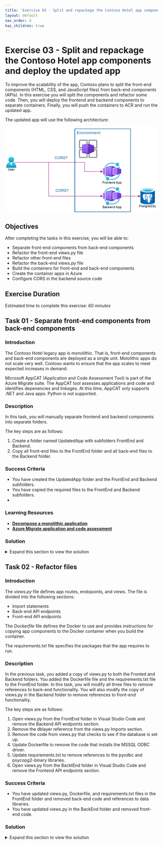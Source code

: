 ```yaml
---
title: 'Exercise 03 - Split and repackage the Contoso Hotel app components and deploy the updated app'
layout: default
nav_order: 4
has_children: true
---
```


# Exercise 03 - Split and repackage the Contoso Hotel app components and deploy the updated app

To improve the scalability of the app, Contoso plans to split the front-end components (HTML, CSS, and JavaScript files) from back-end components (APIs). In this exercise you will split the components and refactor some code. Then, you will deploy the frontend and backend components to separate containers. Finally, you will push the containers to ACR and run the updated app. 

The updated app will use the following architecture:

![bax0ke9c.png](../../media/bax0ke9c.png)

## Objectives

After completing the tasks in this exercise, you will be able to:

- Separate front-end components from back-end components
- Refactor the front-end views.py file
- Refactor other front-end files
- Refactor the back-end views.py file
- Build the containers for front-end and back-end components
- Create the container apps in Azure
- Configure CORS in the backend source code

## Exercise Duration

Estimated time to complete this exercise: *60 minutes*



## Task 01 - Separate front-end components from back-end components

<!--- Estimated time: 15 minutes---> 

### Introduction

The Contoso Hotel legacy app is monolithic. That is, front-end components and back-end components are deployed as a single unit. Mololithic apps do not scale very well. Contoso wants to ensure that the app scales to meet expected increases in demand.

Microsoft AppCAT (Application and Code Assessment Tool) is part of the Azure Migrate suite. The AppCAT tool assesses applications and code and identifies depenencies and linkages. At this time, AppCAT only supports .NET and Java apps. Python is not supported.

### Description

In this task, you will manually separate frontend and backend components into separate folders.

The key steps are as follows:

1. Create a folder named UpdatedApp with subfolders FrontEnd and Backend.
1. Copy all front-end files to the FrontEnd folder and all back-end files to the Backend folder.

### Success Criteria

- You have created the UpdatedApp folder and the FrontEnd and Backend subfolders. 
- You have copied the required files to the FrontEnd and Backend subfolders.
- 

### Learning Resources

- [**Decompose a monolithic application**](https://learn.microsoft.com/en-us/training/modules/microservices-architecture/ )
- [**Azure Migrate application and code assessment**](https://learn.microsoft.com/en-us/azure/migrate/appcat/overview )

### Solution

<details markdown="block">
<summary>Expand this section to view the solution</summary>

1.  Open Visual Studio Code.

1.  On the Visual Studio Code menu bar, select **Terminal** and then select **New Terminal**. A Terminal pane opens at the bottom of the window.

    ![gzt09m0m.png](../../media/gzt09m0m.png)

1.  Update the value for the $PATH_TO_DOWNLOADS variable to point to the Downloads folder on your machine. Enter the following commands at the Terminal window prompt to set the variable and change directories to that folder, which contains the repository files you cloned in Exercise 01.

    ```
    $PATH_TO_DOWNLOADS = "C:\Users\Admin\Downloads"
    cd $PATH_TO_DOWNLOADS
    ```

    ![vtuuzcop.png](../../media/vtuuzcop.png)

1.  Enter the following command at the Terminal window prompt. This command creates a directory for front-end components.

    ```
    mkdir -p UpdatedApp/Frontend
    ```

    ![4wut3qpe.png](../../media/4wut3qpe.png)

1.  Enter the following command at the Terminal window prompt. This command creates a directory for back-end components.

    ```
    mkdir -p UpdatedApp/Backend 
    ```

    ![r9w825ez.png](../../media/r9w825ez.png)

1.  Open File Explorer and go to the Downloads\ContosoHotel folder. Verify that the folders you created are present.

    ![0pd5q1t7.png](../../media/0pd5q1t7.png)

1.  Enter the following commands at the Terminal window prompt. These commands copy all necessary files to the **Frontend** folder for the updated app.

    ```
    cd $PATH_TO_DOWNLOADS\ContosoHotel
    cp startup.* $PATH_TO_DOWNLOADS\UpdatedApp\Frontend
    cp uwsgi.ini $PATH_TO_DOWNLOADS\UpdatedApp\Frontend
    cp Dockerfile $PATH_TO_DOWNLOADS\UpdatedApp\Frontend
    cp *.docker* $PATH_TO_DOWNLOADS\UpdatedApp\Frontend
    cp requirements.txt $PATH_TO_DOWNLOADS\UpdatedApp\Frontend
    ```
    ![rc0em1zh.png](../../media/rc0em1zh.png)

1.  Enter the following commands at the Terminal window prompt. These commands create a subfolder in the **Frontend** folder and copy all necessary files to subfolder.

    ```
    cd $PATH_TO_DOWNLOADS

    cp -r ContosoHotel/contoso_hotel/static $PATH_TO_DOWNLOADS\UpdatedApp\Frontend\contoso_hotel\
    cp -r ContosoHotel/contoso_hotel/templates $PATH_TO_DOWNLOADSs\UpdatedApp\Frontend\contoso_hotel\
    cp ContosoHotel/contoso_hotel/*.py $PATH_TO_DOWNLOADS\UpdatedApp\Frontend\contoso_hotel\
    ```

    ![4hvmj7az.png](../../media/4hvmj7az.png)
1.  Enter the following commands at the Terminal window prompt. These commands copy all necessary files to the **Backend** folder for the updated app.

    ```
    cd $PATH_TO_DOWNLOADS\ContosoHotel
    cp *.sql $PATH_TO_DOWNLOADS\UpdatedApp\Backend
    cp startup.* $PATH_TO_DOWNLOADS\UpdatedApp\Backend
    cp uwsgi.ini $PATH_TO_DOWNLOADS\UpdatedApp\Backend
    cp *docker* $PATH_TO_DOWNLOADS\UpdatedApp\Backend
    cp requirements.txt $PATH_TO_DOWNLOADS\UpdatedApp\Backend
    ```

    ![cy6qnctf.png](../../media/cy6qnctf.png)

1.  Enter the following commands at the Terminal window prompt. These commands create a subfolder in the **Backend** folder and copy all necessary files to subfolder.

    ```
    cd $PATH_TO_DOWNLOADS\

    cp -r ContosoHotel/contoso_hotel/dblayer $PATH_TO_DOWNLOADS\UpdatedApp\Backend\contoso_hotel\
    cp ContosoHotel/contoso_hotel/*.py $PATH_TO_DOWNLOADS\UpdatedApp\Backend\contoso_hotel\
    ```

    ![4lx92yj1.png](../../media/4lx92yj1.png)

1.  Leave Visual Studio Code open. You will use the toool again in the next exercise.

</details>


## Task 02 - Refactor  files

<!--- Estimated time: 15 minutes---> 

### Introduction

The *views.py* file defines app routes, endopoints, and views. The file is divided into the following sections:

- Import statements
- Back-end API endpoints
- Front-end API endpoints

The *Dockerfile* file defines the Docker  to use and provides instructions for copying app components to the Docker container when you build the container. 

The *requirements.txt* file specifies the packages that the app requires to run. 

### Description

In the previous task, you added a copy of views.py to both the Fronted and Backend folders. You added the Dockerfile file and the requirements.txt file to the FrontEnd folder. In this task, you will modify all three files to remove references to back-end functionality. You will also modify the copy of views.py in the Backend folder to remove references to front-end functionality.

The key steps are as follows:

1. Open views.py from the FrontEnd folder in Visual Studio Code and remove the Backend API endpoints section.
1. Remove the dblayer reference from the views.py Imports section.
1. Remove the code from views.py that checks to see if the database is set up.
1. Update Dockerfile to remove the code that installs the MSSQL ODBC driver.
1. Update requirements.txt to remove references to the pyodbc and psycopg2-binary libraries.
1. Open views.py from the BacktEnd folder in Visual Studio Code and remove the Frontend API endpoints section.

### Success Criteria

- You have updated views.py, Dockerfile, and requirements.txt files in the FrontEnd folder and removed back-end code and references to data libraries. 
- You have updated views.py in the BackEnd folder and removed front-end code.

### Solution

<details markdown="block">
<summary>Expand this section to view the solution</summary>

In this task, you will refactor the front-end *views.py* file in the UpdatedApp\FrontEnd folder.


1.  In Visual Studio Code, press the **Ctrl** **Shift** **E** key combination to open the Explorer pane.

1.  In the Explorer pane, select **Open Folder**.

1.  In the Open Folder dialog, select the **Downloads** folder, select **UpdatedApp**, and the select **Select Folder**.

1.  In the *Do you trust the authors of the files in this folder?* dialog, select **Trust the authors of all files in the parent folder 'Downloads'** and then select **Yes, I trust the authors**. 

    ![yq54qnra.png](../../media/yq54qnra.png)

1.  In the Explorer pane, expand the **frontend** folder and then expand the **contoso_hotel** folder.

1.  Select **views.py**. The file displays in the right side of the Visual Studio Code window.

1.  Delete all code between the following region markers in the code (at or around lines 9 - 304):

    ```-nocopy
    #region -------- BACKEND API ENDPOINTS --------
    #endregion -------- BACKEND API ENDPOINTS -------- 
    ```  

    ![qhkyv58o.png](../../media/qhkyv58o.png)

1.  Locate the line of code that imports dblayer (at or around line 4). 

    ![c16t85vh.png](../../media/c16t85vh.png)

1.  Remove **dblayer,**.

    ![1pqgxt9o.png](../../media/1pqgxt9o.png)

    >{: .important } Do not forget to delete the comma after **dblayer**.

1.  Locate the code that checks to see if the database is set up (at or around lines 22-26):

    ![7xe8gkmv.png](../../media/7xe8gkmv.png)

1.  Delete the code that performs the database check.

    ![l338dtbt.png](../../media/l338dtbt.png)

1.  Save and close the file.

1.  In the Visual Studio Code Explorer pane, select **Dockerfile**. The file displays in the right side of the Visual Studio Code window.

    ![bndhhefz.png](../../media/bndhhefz.png)

1.  Locate the code that installs the mssql odbc driver (at or around lines 17-23):

    ![zwgu2ey9.png](../../media/zwgu2ey9.png)

1.  Delete the code hat installs the mssql odbc driver.

    ![l673ddid.png](../../media/l673ddid.png)

1.  Save and close the file.

1.  In the Visual Studio Code Explorer pane, select **requirements.txt**. The file displays in the right side of the Visual Studio Code window.

    ![8tm5egdx.png](../../media/8tm5egdx.png)

1.  Delete the pyodbc and psycopg2-binary libraries.

    ![00z3g507.png](../../media/00z3g507.png)

1.  Save and close the file.

1.  In the Explorer pane, expand the **backend** folder and then expand the **contoso_hotel** folder.

1.  Select **views.py**. The file displays in the right side of the Visual Studio Code window.

1.  Delete all code between the following region markers in the code (lines 309 - 332):

    ```
    #region -------- FRONTEND API ENDPOINTS --------
    #endregion -------- FRONTEND API ENDPOINTS -------- 
    ```  

    ![zo0ce49i.png](../../media/zo0ce49i.png)

1.  Save and close the file.

1.  Leave Visual Studio Code open. You will run addtional commands in the next task.



## Task 03 - Build the containers for front-end and back-end components and push the containers to Azure

<!--- Estimated time: 20 minutes---> 

### Introduction

You ran the legacy ContosoHotel app as a single Docker container. You have split up the front-end and back-end components into separate folders. Now, it is time to build separate containers for front-end and back-end components and push the containers to ACR.


### Description

In this task, you will 

The key steps are as follows:

1. Build separate containers for front-end and back-end application components.
1. Run the `az containerapp env create` cmdlet to create an ACR environment for the app.
1. Create container apps for front-end and back-end components.
1. Run the `az containerapp ingress cors` command to manage Cross-Origin Resource Sharing (CORS) policies for the container apps.

### Success Criteria

- You have created Docker containers for front-end and back-end application components
- You have created an ACR enviornment and container apps
- You have configured CORS policies 

### Learning Resources

- [**az containerapp create**](https://learn.microsoft.com/en-us/cli/azure/containerapp?view=azure-cli-latest#az-containerapp-create )
- [**az containerapp env**](https://learn.microsoft.com/en-us/cli/azure/containerapp/env?view=azure-cli-latest )
- [**az containerapp ingress cors**](https://learn.microsoft.com/en-us/cli/azure/containerapp/ingress/cors?view=azure-cli-latest )


### Solution

<details markdown="block">
<summary>Expand this section to view the solution</summary>

In this task you will build a Docker container for the updated app front-end components.

1.  In the list of resources, locate the Container Registry instance. Update the following variable to use the name of the instance that you recorded in Exercise 02 Task 03.

    ```
    $ACR_NAME="XXXXXXXXXXXXXXXXXX"
    ```

1.  Update the value for the $PATH_TO_UPDATED_APP variable to point to the Downloads\UpdatedApp folder on your machine. Enter the following commands at the Terminal window prompt. These commands switch the context to the folder that contains the updated app components.

    ```
    $PATH_TO_UPDATED_APP = "C:\Users\ADMIN\Downloads\UpdatedApp"
    cd $PATH_TO_UPDATED_APP
    ```

1.  In Visual Studio Code, enter the following command at the Terminal window prompt. This command ensures that you are working in the correct folder.

    ```
    cd  $PATH_TO_UPDATED_APP\Frontend
    ```

    ![fno1amvk.png](../../media/fno1amvk.png)

1.  Enter the following command at the Terminal window prompt. This command builds the container for the front-end app components.

    ```
    docker pull python:slim-bookworm
    docker build -t "pycontosohotel-frontend:v1.0.0" .
    ```

    >{: .note } It may take 2-3 minutes to build the Docker container.

    ![k6aogw3d.png](../../media/k6aogw3d.png)

1.  Enter the following commands at the Terminal window prompt. These commands tag the front-end container and push the container to ACR.

    ```
    docker tag "pycontosohotel-frontend:v1.0.0" "$ACR_NAME.azurecr.io/pycontosohotel-frontend:v1.0.0"
    docker push "$ACR_NAME.azurecr.io/pycontosohotel-frontend:v1.0.0"
    ```

    ![u9e5rz66.png](../../media/u9e5rz66.png)

1.  Enter the following commands at the Terminal window prompt. These commands switch the context to the Backend folder and then build the Docker container for the back-end app components.

    ```
    cd  $PATH_TO_UPDATED_APP\Backend
    docker pull python:slim-bookworm
    docker build -t "pycontosohotel-backend:v1.0.0" .
    ```

    >{: .note } It may take 2-3 minutes to build the Docker container.

1.  Enter the following commands at the Terminal window prompt. These commands tag the back-end container and push the container to ACR.

    ```
    docker tag "pycontosohotel-frontend:v1.0.0" "$ACR_NAME.azurecr.io/pycontosohotel-backend:v1.0.0"
    docker push "$ACR_NAME.azurecr.io/pycontosohotel-backend:v1.0.0"
    ```

1.  In Visual Studio Code, enter the following commands at the Terminal window prompt. These commands register app providers.

    ```
    az provider register --namespace Microsoft.App
    az provider register --namespace Microsoft.OperationalInsights
    ```

    >{: .note } It may take 2-3 minutes for these commands to complete.

1.  Update the value of the $AZURE_REGION variable to use the region that you selected in Exercise 01 Task 01.

    ```
    $AZURE_REGION="XXXXXXXXXXXXX"
    ```

1.  Open a web browser and go to the [**Azure portal**](https://portal.azure.com). Select the **ContosoHotel** resource group.

1.  Enter the following commands at the Terminal window prompt. These commands create the container app environment.

    ```
    $CONTOSO_HOTEL_ENV = "contosoenv$(Get-Random -Minimum 100000 -Maximum 999999)"
    $CONTOSO_ACR_CREDENTIAL = az acr credential show --name $ACR_NAME --query "passwords[0].value" -o tsv
    az containerapp env create --name "$CONTOSO_HOTEL_ENV" --resource-group "ContosoHotel" --location "$AZURE_REGION"
    Write-Host -ForegroundColor Green  "Default Domain is: $(az containerapp env show --name "$CONTOSO_HOTEL_ENV" --resource-group "ContosoHotel" --query "properties.defaultDomain" -o tsv)"
    ```

    >{: .note } It may take 2-3 minutes for these commands to complete.

    ![lmve6yr2.png](../../media/lmve6yr2.png)  

1.  Enter the following commands at the Terminal window prompt. These commands create the container app for the front-end app components.

    ```
    az containerapp create --name "frontend" --resource-group "ContosoHotel" --environment "$CONTOSO_HOTEL_ENV" -- "$ACR_NAME.azurecr.io/pycontosohotel-frontend:v1.0.0" --target-port 8000 --ingress external --transport http --registry-server "$ACR_NAME.azurecr.io" --registry-username "$ACR_NAME" --registry-password "$CONTOSO_ACR_CREDENTIAL" --env-vars "API_BASEURL=$CONTOSO_BACKEND_URL"
$CONTOSO_FRONTEND_URL = "https://$(az containerapp show --name "frontend" --resource-group "ContosoHotel" --query 'properties.configuration.ingress.fqdn' -o tsv)"
Write-Host -ForegroundColor Green  "Frontend URL is: $CONTOSO_FRONTEND_URL"
    ```

    ![zlhef23n.png](../../media/zlhef23n.png)

    >{: .note } Record the value for the Frontend URL. You will need to supply the URL in Step 17 in this task.

1.  Replace the *ENTER_CONNECTION_STRING_FOR_DATABASE* placeholder text in the following command with the connection string you recorded in the previous lab. Enter the command at the Visual Studio Code Terminal window prompt and then press the **Enter** key. These commands create the container app for the back-end app components.

    ```
    az containerapp create --name "backend" --resource-group "ContosoHotel" --environment "$CONTOSO_HOTEL_ENV" -- "$ACR_NAME.azurecr.io/pycontosohotel-backend:v1.0.0" --target-port 8000 --ingress external --transport http --registry-server "$ACR_NAME.azurecr.io" --registry-username "$ACR_NAME" --registry-password "$CONTOSO_ACR_CREDENTIAL" --env-vars "POSTGRES_CONNECTION_STRING='ENTER_CONNECTION_STRING_FOR_DATABASE'"
$CONTOSO_BACKEND_URL = "https://$(az containerapp show --name "backend" --resource-group "ContosoHotel" --query 'properties.configuration.ingress.fqdn' -o tsv)"
Write-Host -ForegroundColor Green  "Backend URL is: $CONTOSO_BACKEND_URL"
    ```

    ![zlhef23n.png](../../media/zlhef23n.png)

1.  Replace the *FRONTEND_URL* placeholder text in the following command with the URL that you recorded in Step 12 of this task. Enter the following command at the Terminal window prompt. These commands configures communication between the front-end and back-end containers.

    ```
    az containerapp ingress cors --name "backend" --resource-group "ContosoHotel" --allowed-origins "FRONTEND_URL" --allowed-methods '*'
    ```

1.  Leave Visual Studio Code open. You will run addtional commands in the next exercise.

</details>
